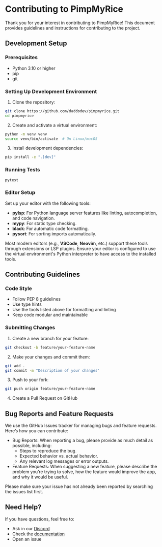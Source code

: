 # Contributing to PimpMyRice

Thank you for your interest in contributing to PimpMyRice! This document provides guidelines and instructions for contributing to the project.

## Development Setup

### Prerequisites

- Python 3.10 or higher
- pip
- git

### Setting Up Development Environment

1. Clone the repository:
```bash
git clone https://github.com/daddodev/pimpmyrice.git
cd pimpmyrice
```

2. Create and activate a virtual environment:
```bash
python -m venv venv
source venv/bin/activate  # On Linux/macOS
```

3. Install development dependencies:
```bash
pip install -e ".[dev]"
```

### Running Tests

```bash
pytest
```

### Editor Setup

Set up your editor with the following tools:

- **pylsp**: For Python language server features like linting, autocompletion, and code navigation.
- **mypy**: For static type checking.
- **black**: For automatic code formatting.
- **pysort**: For sorting imports automatically.

Most modern editors (e.g., **VSCode**, **Neovim**, etc.) support these tools through extensions or LSP plugins. Ensure your editor is configured to use the virtual environment's Python interpreter to have access to the installed tools.

## Contributing Guidelines

### Code Style

- Follow PEP 8 guidelines
- Use type hints
- Use the tools listed above for formatting and linting
- Keep code modular and maintainable

### Submitting Changes

1. Create a new branch for your feature:
```bash
git checkout -b feature/your-feature-name
```

2. Make your changes and commit them:
```bash
git add .
git commit -m "Description of your changes"
```

3. Push to your fork:
```bash
git push origin feature/your-feature-name
```

4. Create a Pull Request on GitHub

## Bug Reports and Feature Requests

We use the GitHub Issues tracker for managing bugs and feature requests. Here’s how you can contribute:

- Bug Reports: When reporting a bug, please provide as much detail as possible, including:
    - Steps to reproduce the bug.
    - Expected behavior vs. actual behavior.
    - Any relevant log messages or error outputs.
- Feature Requests: When suggesting a new feature, please describe the problem you’re trying to solve, how the feature would improve the app, and why it would be useful.

Please make sure your issue has not already been reported by searching the issues list first.

## Need Help?

If you have questions, feel free to:

- Ask in our [Discord](https://discord.gg/TDrSB2wk6c)
- Check the [documentation](https://pimpmyrice.vercel.app/docs) 
- Open an issue
